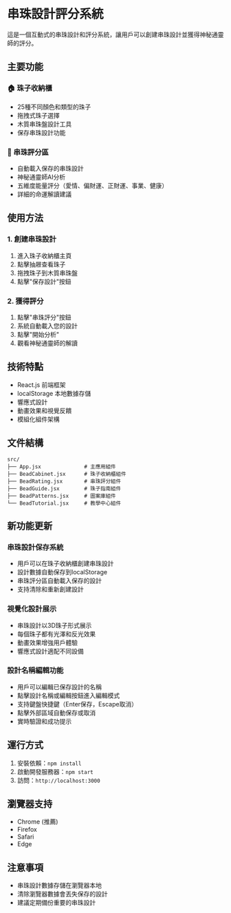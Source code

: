 # 串珠設計評分系統

這是一個互動式的串珠設計和評分系統，讓用戶可以創建串珠設計並獲得神秘通靈師的評分。

## 主要功能

### 🏠 珠子收納櫃
- 25種不同顏色和類型的珠子
- 拖拽式珠子選擇
- 木質串珠盤設計工具
- 保存串珠設計功能

### 🔮 串珠評分區
- 自動載入保存的串珠設計
- 神秘通靈師AI分析
- 五維度能量評分（愛情、偏財運、正財運、事業、健康）
- 詳細的命運解讀建議

## 使用方法

### 1. 創建串珠設計
1. 進入珠子收納櫃主頁
2. 點擊抽屜查看珠子
3. 拖拽珠子到木質串珠盤
4. 點擊"保存設計"按鈕

### 2. 獲得評分
1. 點擊"串珠評分"按鈕
2. 系統自動載入您的設計
3. 點擊"開始分析"
4. 觀看神秘通靈師的解讀

## 技術特點

- React.js 前端框架
- localStorage 本地數據存儲
- 響應式設計
- 動畫效果和視覺反饋
- 模組化組件架構

## 文件結構

```
src/
├── App.jsx              # 主應用組件
├── BeadCabinet.jsx      # 珠子收納櫃組件
├── BeadRating.jsx       # 串珠評分組件
├── BeadGuide.jsx        # 珠子指南組件
├── BeadPatterns.jsx     # 圖案庫組件
└── BeadTutorial.jsx     # 教學中心組件
```

## 新功能更新

### 串珠設計保存系統
- 用戶可以在珠子收納櫃創建串珠設計
- 設計數據自動保存到localStorage
- 串珠評分區自動載入保存的設計
- 支持清除和重新創建設計

### 視覺化設計展示
- 串珠設計以3D珠子形式展示
- 每個珠子都有光澤和反光效果
- 動畫效果增強用戶體驗
- 響應式設計適配不同設備

### 設計名稱編輯功能
- 用戶可以編輯已保存設計的名稱
- 點擊設計名稱或編輯按鈕進入編輯模式
- 支持鍵盤快捷鍵（Enter保存，Escape取消）
- 點擊外部區域自動保存或取消
- 實時驗證和成功提示

## 運行方式

1. 安裝依賴：`npm install`
2. 啟動開發服務器：`npm start`
3. 訪問：`http://localhost:3000`

## 瀏覽器支持

- Chrome (推薦)
- Firefox
- Safari
- Edge

## 注意事項

- 串珠設計數據存儲在瀏覽器本地
- 清除瀏覽器數據會丟失保存的設計
- 建議定期備份重要的串珠設計

